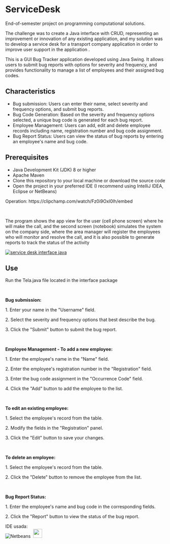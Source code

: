 # ServiceDesk
<div>
End-of-semester project on programming computational solutions.
<p>The challenge was to create a Java interface with CRUD, representing an improvement or innovation of any existing application, and my solution was to develop a service desk for a transport company application in order to improve user support in the application .</p>

<p>This is a GUI Bug Tracker application developed using Java Swing. It allows users to submit bug reports with options for severity and frequency, and provides functionality to manage a list of employees and their assigned bug codes.</p>
</div>

<h2>Characteristics</h2>
<ul>
<li>Bug submission: Users can enter their name, select severity and frequency options, and submit bug reports.</li>
<li>Bug Code Generation: Based on the severity and frequency options selected, a unique bug code is generated for each bug report.</li>
<li>Employee Management: Users can add, edit and delete employee records including name, registration number and bug code assignment.</li>
<li>Bug Report Status: Users can view the status of bug reports by entering an employee's name and bug code.</li>
</ul>

<h2>Prerequisites</h2>
<ul>
<li>Java Development Kit (JDK) 8 or higher</li>
<li>Apache Maven</li>
<li>Clone this repository to your local machine or download the source code</li>
<li>Open the project in your preferred IDE (I recommend using IntelliJ IDEA, Eclipse or NetBeans)</li>
</ul>

<div>
 <p>Operation: https://clipchamp.com/watch/Fz0i9Oxl0lh/embed</p>
 </div>
 <br>
 <p>The program shows the app view for the user (cell phone screen) where he will make the call, and the second screen (notebook) simulates the system on the company side, where the area manager will register the employees who will monitor and resolve the call, and it is also possible to generate reports to track the status of the activity</p>
  
<a href="https://uploaddeimagens.com.br/images/004/314/512/full/service_desk.png?1674757380"><img src="https://uploaddeimagens.com.br/images/004/314/512/full/service_desk.png?1674757380" alt="service desk interface java" border="0"></a>

<div>
  <h2>Use</h2>
  <p>Run the Tela.java file located in the interface package</p>
  <br>
  <p><strong>Bug submission:</strong></p>
  <p>1. Enter your name in the "Username" field.</p>
  <p>2. Select the severity and frequency options that best describe the bug.</p>
  <p>3. Click the "Submit" button to submit the bug report.</p>
  <br>
  <p><strong>Employee Management - To add a new employee:</strong></p>
  <p>1. Enter the employee's name in the "Name" field.</p>
  <p>2. Enter the employee's registration number in the "Registration" field.</p>
  <p>3. Enter the bug code assignment in the "Occurrence Code" field.</p>
  <p>4. Click the "Add" button to add the employee to the list.</p>
  <br>
  <p><strong>To edit an existing employee:</strong></p>
  <p>1. Select the employee's record from the table.</p>
  <p>2. Modify the fields in the "Registration" panel.</p>
  <p>3. Click the "Edit" button to save your changes.</p>
  <br>
  <p><strong>To delete an employee:</strong></p>
  <p>1. Select the employee's record from the table.</p>
  <p>2. Click the "Delete" button to remove the employee from the list.</p>
  <br>
  <p><strong>Bug Report Status:</strong></p>
  <p>1. Enter the employee's name and bug code in the corresponding fields.</p>
  <p>2. Click the "Report" button to view the status of the bug report.</p>
</div>

 IDE usada:
 <br>
  ![Netbeans](https://img.shields.io/badge/-netbeans-0D1117?style=for-the-badge&logo=netbeans&logoColor=007ACC&labelColor=0D1117)&nbsp;
  <img src="https://th.bing.com/th/id/R.f348d40c8d60d9dd1c8ef9c654b02705?rik=vWlWz0rp8H2Meg&pid=ImgRaw&r=0g" width="28"/>
